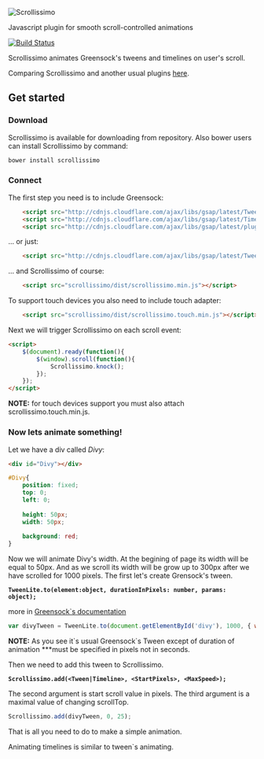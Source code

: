 ![Scrollissimo](https://habrastorage.org/files/997/93c/cec/99793ccec1464bb594f44f569396f184.png)

Javascript plugin for smooth scroll-controlled animations


[![Build Status][travis-image]][travis-url]

Scrollissimo animates Greensock's tweens and timelines on user's scroll.

Comparing Scrollissimo and another usual plugins [here](http://promo.github.io/scrollissimo/examples/paperfly). 

## Get started

### Download

Scrollissimo is available for downloading from repository. Also bower users can install Scrollissimo by command:

```bash
bower install scrollissimo
```

### Connect
The first step you need is to include Greensock:

```html
    <script src="http://cdnjs.cloudflare.com/ajax/libs/gsap/latest/TweenLite.min.js"></script>
    <script src="http://cdnjs.cloudflare.com/ajax/libs/gsap/latest/TimelineLite.min.js"></script>
    <script src="http://cdnjs.cloudflare.com/ajax/libs/gsap/latest/plugins/CSSPlugin.min.js"></script>
```

... or just:

```html
    <script src="http://cdnjs.cloudflare.com/ajax/libs/gsap/latest/TweenMax.min.js"></script>
```

... and Scrollissimo of course:

```html
    <script src="scrollissimo/dist/scrollissimo.min.js"></script>
```

To support touch devices you also need to include touch adapter:

```html
    <script src="scrollissimo/dist/scrollissimo.touch.min.js"></script>
```

Next we will trigger Scrollissimo on each scroll event:

```html
<script>
    $(document).ready(function(){
        $(window).scroll(function(){
            Scrollissimo.knock();
        });
    });
</script>
```

**NOTE:** for touch devices support you must also attach scrollissimo.touch.min.js.

### Now lets animate something!
Let we have a div called *Divy*:

```html
<div id="Divy"></div>
```
```css
#Divy{
    position: fixed;
    top: 0;
    left: 0;
    
    height: 50px;
    width: 50px;
    
    background: red;
}
```

Now we will animate Divy's width. At the begining of page its width will be equal to 50px. And as we scroll its width will be grow up to 300px after we have scrolled for 1000 pixels.
The first let's create Grensock's tween.

**```TweenLite.to(element:object, durationInPixels: number, params: object);```**

more in [Greensock`s documentation](http://greensock.com/docs/#/HTML5/GSAP/TweenMax/to/)

```js
var divyTween = TweenLite.to(document.getElementById('divy'), 1000, { width: 300 });
```

**NOTE:** As you see it\`s usual Greensock\`s Tween except of duration of animation ***must be specified in pixels not in seconds.

Then we need to add this tween to Scrollissimo.

**```Scrollissimo.add(<Tween|Timeline>, <StartPixels>, <MaxSpeed>);```**

The second argument is start scroll value in pixels.
The third argument is a maximal value of changing scrollTop.

```js
Scrollissimo.add(divyTween, 0, 25);
```

That is all you need to do to make a simple animation.

Animating timelines is similar to tween`s animating.
    
[travis-url]: http://travis-ci.org/Promo/scrollissimo
[travis-image]: http://img.shields.io/travis/Promo/scrollissimo.svg?branch=master&style=flat-square
